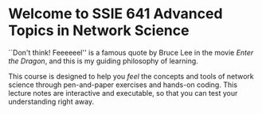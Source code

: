 # Welcome to SSIE 641 Advanced Topics in Network Science

``Don't think! Feeeeeel'' is a famous quote by Bruce Lee in the movie *Enter the Dragon*, and this is my guiding philosophy of learning.

This course is designed to help you *feel* the concepts and tools of network science through pen-and-paper exercises and hands-on coding. This lecture notes are interactive and executable, so that you can test your understanding right away.

```{tableofcontents}
```
